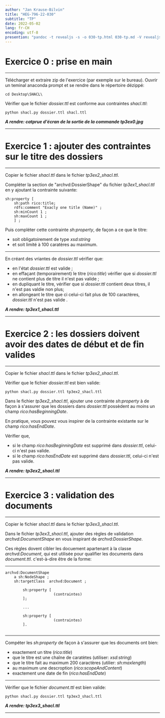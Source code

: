 ```yaml
---
author: "Jan Krause-Bilvin"
title: "HEG-796-22-030"
subtitle: "TP"
date: 2022-05-02
lang: fr-CH
encoding: utf-8
presention: "pandoc -t revealjs -s -o 030-tp.html 030-tp.md -V revealjs-url=reveal.js -V theme=white --katex; pandoc -t html5 -o 030-tp.pdf 030-tp.md"
---
```



# Exercice 0 : prise en main

---

Télécharger et extraire zip de l'exercice (par exemple sur le bureau). Ouvrir un teminal anaconda prompt et se rendre dans le répertoire dézippé:

```
cd Desktop\SHACL\
```

Vérifier que le fichier *dossier.ttl* est conforme aux contraintes *shacl.ttl*:

```
python shacl.py dossier.ttl shacl.ttl
```

***A rendre: catprue d'écran de la sortie de la commande tp3ex0.jpg***


---

# Exercice 1 : ajouter des contraintes sur le titre des dossiers

---

Copier le fichier *shacl.ttl* dans le fichier *tp3ex2_shacl.ttl*.

Compléter la section de "archvd:DossierShape" du fichier *tp3ex1_shacl.ttl* en y ajoutant la contrainte suivante:

```
sh:property [
	sh:path rico:title;
	rdfs:comment "Exacly one title (Name)" ;
	sh:minCount 1 ;
	sh:maxCount 1 ;
	] ;
```

Puis compléter cette contrainte *sh:property*, de façon a ce que le titre:


* soit obligatoirement de type *xsd:string*
* et soit limité à 100 caratères au maximum.

---

En créant des vriantes de *dossier.ttl* vérifier que:

* en l'état *dossier.ttl* est valide ;
* en effaçant (temporairement) le titre (*rico:title*) vérifier que si *dossier.ttl* ne contient plus de titre il n'est pas valide ;
* en dupliquant le titre, vérifier que si *dossier.ttl* contient deux titres, il n'est pas valdie non plus;
* en allongeant le titre que ci celui-ci fait plus de 100 caractères, *dossier.ttl* n'est pas valide .

***A rendre: tp3ex1_shacl.ttl***


---

# Exercice 2 : les dossiers doivent avoir des dates de début et de fin valides

---

Copier le fichier *shacl.ttl* dans le fichier *tp3ex2_shacl.ttl*.

Vérifier que le fichier *dossier.ttl* est bien valide:

```
python shacl.py dossier.ttl tp3ex2_shacl.ttl
```

Dans le fichier *tp3ex2_shacl.ttl*,  ajouter une contrainte *sh:property* 
à de façon à s'assurer que les dossiers dans *dossier.ttl* possèdent 
au moins un champ *rico:hasBeginningDate*. 

En pratique, vous pouvez vous inspirer de la contrainte existante sur le champ *rico:hasEndDate*.

Vérifier que, 

* si le champ *rico:hasBeginningDate* est supprimé dans *dossier.ttl*, celui-ci n'est pas valide.
* si le champ *rico:hasEndDate* est supprimé dans *dossier.ttl*, celui-ci n'est pas valide.

***A rendre: tp3ex2_shacl.ttl***

---

# Exercice 3 : validation des documents

---

Copier le fichier *shacl.ttl* dans le fichier *tp3ex3_shacl.ttl*.

Dans le fichier *tp3ex3_shacl.ttl*, ajouter des règles de validation *archvd:DocumentShape* en vous inspirant de *archvd:DossierShape*.

Ces règles dovent cibler les docuement apartenant à la classe *archvd:Document*, qui est utilisée pour qualifier les documents dans *document.ttl*.
 c'est-à-dire être de la forme:

---
 
```
archvd:DocumentShape
	a sh:NodeShape ; 
	sh:targetClass  archvd:Document ;

		sh:property [
		              (contraintes)
		];
		
		...

		sh:property [
		              (contraintes) 
		].
		
```

---

Compéter les *sh:property* de façon à s'assurer que les documents ont bien:

* exactement un titre (*rico:title*)
* que le titre est une chaîne de caratètes (utiliser: *xsd:string*)
* que le titre fait au maximum 200 caractères (utilier: *sh:maxlength*)
* au maximum une descroption (*rico:scopeAndContent*)
* exactement une date de fin (*rico:hasEndDate*)

---


Vérifier que le fichier *document.ttl* est bien valide:

```
python shacl.py dossier.ttl tp3ex3_shacl.ttl
```

***A rendre: tp3ex3_shacl.ttl***

---